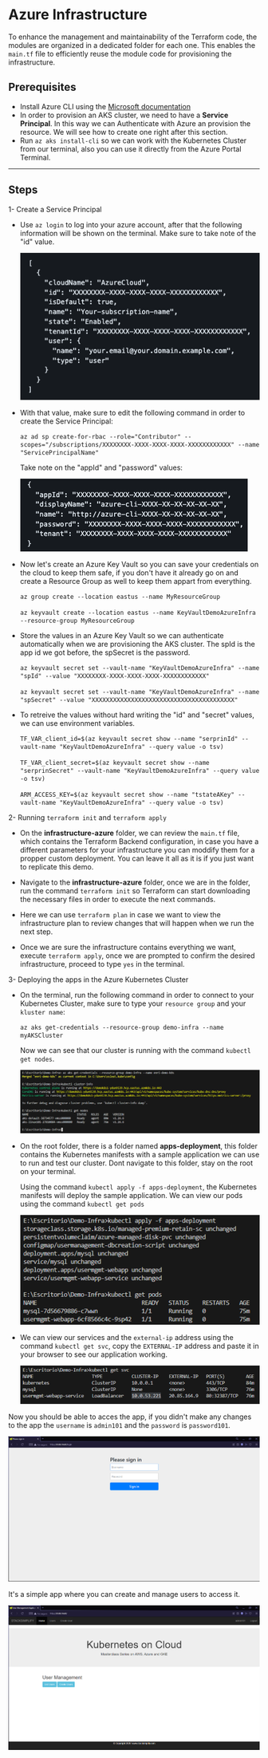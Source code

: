 # Azure Infrastructure
To enhance the management and maintainability of the Terraform code, the modules are organized in a dedicated folder for each one. This enables the `main.tf` file to efficiently reuse the module code for provisioning the infrastructure.

## **Prerequisites**
- Install Azure CLI using the [Microsoft documentation](https://learn.microsoft.com/en-us/cli/azure/install-azure-cli?view=azure-cli-latest)
- In order to provision an AKS cluster, we need to have a **Service Principal**. In this way we can Authenticate with Azure an provision the resource. We will see how to create one right after this section.
- Run `az aks install-cli` so we can work with the Kubernetes Cluster from our terminal, also you can use it directly from the Azure Portal Terminal. 

---
## Steps
1- Create a Service Principal
- Use `az login` to log into your azure account, after that the following information will be shown on the terminal. Make sure to take note of the "id" value.
  
  ![az-login-info](/infra-doc/az-login.png)

- With that value, make sure to edit the following command in order to create the Service Principal: 

      az ad sp create-for-rbac --role="Contributor" --scopes="/subscriptions/XXXXXXXX-XXXX-XXXX-XXXX-XXXXXXXXXXXX" --name "ServicePrincipalName"

  Take note on the "appId" and "password" values:

  ![app-id](/infra-doc/app-id.png)

- Now let's create an Azure Key Vault so you can save your credentials on the cloud to keep them safe, if you don't have it already go on and create a Resource
  Group as well to keep them appart from everything.
      
      az group create --location eastus --name MyResourceGroup

      az keyvault create --location eastus --name KeyVaultDemoAzureInfra --resource-group MyResourceGroup

- Store the values in an Azure Key Vault so we can authenticate automatically when we are provisioning the AKS cluster. The spId is the app id we got before, the spSecret is the password.

      az keyvault secret set --vault-name "KeyVaultDemoAzureInfra" --name "spId" --value "XXXXXXXX-XXXX-XXXX-XXXX-XXXXXXXXXXXX"

      az keyvault secret set --vault-name "KeyVaultDemoAzureInfra" --name "spSecret" --value "XXXXXXXXXXXXXXXXXXXXXXXXXXXXXXXXXXXXXXXX"

- To retreive the values without hard writing the "id" and "secret" values, we can use environment variables.

      TF_VAR_client_id=$(az keyvault secret show --name "serprinId" --vault-name "KeyVaultDemoAzureInfra" --query value -o tsv)

      TF_VAR_client_secret=$(az keyvault secret show --name "serprinSecret" --vault-name "KeyVaultDemoAzureInfra" --query value -o tsv)

      ARM_ACCESS_KEY=$(az keyvault secret show --name "tstateAKey" --vault-name "KeyVaultDemoAzureInfra" --query value -o tsv)

2- Running `terraform init` and `terraform apply`

- On the **infrastructure-azure** folder, we can review the `main.tf` file, which contains the Terraform Backend configuration, in case you have a different parameters for your infrastructure you can moddify them for a propper custom deployment. You can leave it all as it is if you just want to replicate this demo.

- Navigate to the **infrastructure-azure** folder, once we are in the folder, run the command `terraform init` so Terraform can start downloading the necessary files in order to execute the next commands. 

- Here we can use `terraform plan` in case we want to view the infrastructure plan to review changes that will happen when we run the next step.

- Once we are sure the infrastructure contains everything we want, execute `terraform apply`, once we are prompted to confirm the desired infrastructure, proceed to type `yes` in the terminal. 

3- Deploying the apps in the Azure Kubernetes Cluster

- On the terminal, run the following command in order to connect to your Kubernetes Cluster, make sure to type your `resource group` and your `kluster name`:

      az aks get-credentials --resource-group demo-infra --name myAKSCluster



  Now we can see that our cluster is running with the command `kubectl get nodes`.

  ![az-get-cred](/infra-doc/aks-get-cred.png)

- On the root folder, there is a folder named **apps-deployment**, this folder contains the Kubernetes manifests with a sample application we can use to run and test our cluster. Dont navigate to this folder, stay on the root on your terminal. 


  Using the command `kubectl apply -f apps-deployment`, the Kubernetes manifests will deploy the sample application. 
  We can view our pods using the command `kubectl get pods`

  ![](/infra-doc/kube-apply.png)
  
  

- We can view our services and the `external-ip` address using the command `kubectl get svc`, copy the `EXTERNAL-IP` address and paste it in your browser to see our application working. 

  ![](/infra-doc/external-ip.png)

Now you should be able to acces the app, if you didn't make any changes to the app the `username` is `admin101` and the `password` is `password101`. 

![](/infra-doc/app-running-1.png)

It's a simple app where you can create and manage users to access it.

![](/infra-doc/app-running-2.png)